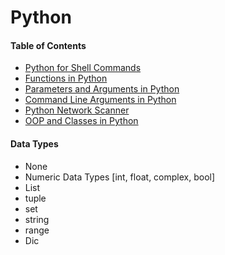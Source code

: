 # Python
#### Table of Contents
  * [Python for Shell Commands](https://github.com/rbngtm1/Python/blob/master/shell_and_python.md)
  * [Functions in Python](https://www.python-course.eu/python3_functions.php)
  * [Parameters and Arguments in Python](https://www.python-course.eu/python3_passing_arguments.php)
  * [Command Line Arguments in Python](https://www.tutorialspoint.com/python/python_command_line_arguments.htm)
  * [Python Network Scanner](https://www.python-course.eu/python_network_scanner.php)
  * [OOP and Classes in Python](https://www.python-course.eu/python3_object_oriented_programming.php)
#### Data Types
  * None
  * Numeric Data Types [int, float, complex, bool]
  * List
  * tuple
  * set 
  * string
  * range
  * Dic
